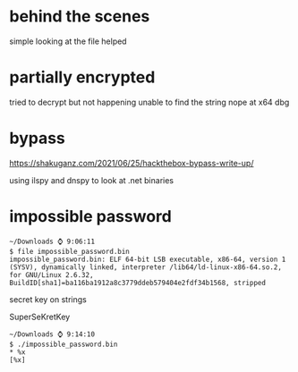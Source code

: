 # behind the scenes

simple looking at the file helped

# partially encrypted

tried to decrypt but not happening unable to find the string nope at x64 dbg

# bypass

https://shakuganz.com/2021/06/25/hackthebox-bypass-write-up/

using ilspy and dnspy to look at .net binaries

# impossible password
```
~/Downloads ⌚ 9:06:11
$ file impossible_password.bin
impossible_password.bin: ELF 64-bit LSB executable, x86-64, version 1 (SYSV), dynamically linked, interpreter /lib64/ld-linux-x86-64.so.2, for GNU/Linux 2.6.32, BuildID[sha1]=ba116ba1912a8c3779ddeb579404e2fdf34b1568, stripped
```
secret key on strings

SuperSeKretKey

```
~/Downloads ⌚ 9:14:10
$ ./impossible_password.bin
* %x
[%x]
```

